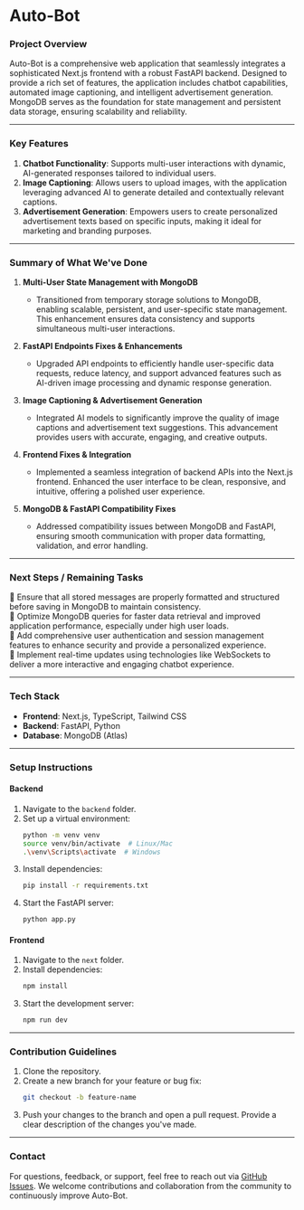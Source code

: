 # Auto-Bot

### **Project Overview**
Auto-Bot is a comprehensive web application that seamlessly integrates a sophisticated Next.js frontend with a robust FastAPI backend. Designed to provide a rich set of features, the application includes chatbot capabilities, automated image captioning, and intelligent advertisement generation. MongoDB serves as the foundation for state management and persistent data storage, ensuring scalability and reliability.

---

### **Key Features**
1. **Chatbot Functionality**: Supports multi-user interactions with dynamic, AI-generated responses tailored to individual users.
2. **Image Captioning**: Allows users to upload images, with the application leveraging advanced AI to generate detailed and contextually relevant captions.
3. **Advertisement Generation**: Empowers users to create personalized advertisement texts based on specific inputs, making it ideal for marketing and branding purposes.

---

### **Summary of What We've Done**

1. **Multi-User State Management with MongoDB**  
   - Transitioned from temporary storage solutions to MongoDB, enabling scalable, persistent, and user-specific state management. This enhancement ensures data consistency and supports simultaneous multi-user interactions.

2. **FastAPI Endpoints Fixes & Enhancements**  
   - Upgraded API endpoints to efficiently handle user-specific data requests, reduce latency, and support advanced features such as AI-driven image processing and dynamic response generation.

3. **Image Captioning & Advertisement Generation**  
   - Integrated AI models to significantly improve the quality of image captions and advertisement text suggestions. This advancement provides users with accurate, engaging, and creative outputs.

4. **Frontend Fixes & Integration**  
   - Implemented a seamless integration of backend APIs into the Next.js frontend. Enhanced the user interface to be clean, responsive, and intuitive, offering a polished user experience.

5. **MongoDB & FastAPI Compatibility Fixes**  
   - Addressed compatibility issues between MongoDB and FastAPI, ensuring smooth communication with proper data formatting, validation, and error handling.

---

### **Next Steps / Remaining Tasks**

🔹 Ensure that all stored messages are properly formatted and structured before saving in MongoDB to maintain consistency.  
🔹 Optimize MongoDB queries for faster data retrieval and improved application performance, especially under high user loads.  
🔹 Add comprehensive user authentication and session management features to enhance security and provide a personalized experience.  
🔹 Implement real-time updates using technologies like WebSockets to deliver a more interactive and engaging chatbot experience.  

---

### **Tech Stack**
- **Frontend**: Next.js, TypeScript, Tailwind CSS  
- **Backend**: FastAPI, Python  
- **Database**: MongoDB (Atlas)  

---

### **Setup Instructions**

#### **Backend**
1. Navigate to the `backend` folder.  
2. Set up a virtual environment:  
   ```bash
   python -m venv venv
   source venv/bin/activate  # Linux/Mac
   .\venv\Scripts\activate  # Windows
   ```
3. Install dependencies:  
   ```bash
   pip install -r requirements.txt
   ```
4. Start the FastAPI server:  
   ```bash
   python app.py
   ```

#### **Frontend**
1. Navigate to the `next` folder.  
2. Install dependencies:  
   ```bash
   npm install
   ```
3. Start the development server:  
   ```bash
   npm run dev
   ```

---

### **Contribution Guidelines**
1. Clone the repository.  
2. Create a new branch for your feature or bug fix:  
   ```bash
   git checkout -b feature-name
   ```
3. Push your changes to the branch and open a pull request. Provide a clear description of the changes you've made.

---

### **Contact**
For questions, feedback, or support, feel free to reach out via [GitHub Issues](#). We welcome contributions and collaboration from the community to continuously improve Auto-Bot.


